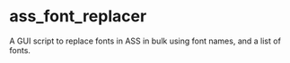 # ass_font_replacer
A GUI script to replace fonts in ASS in bulk using font names, and a list of fonts.
